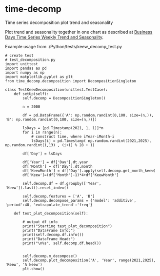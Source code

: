 # time-decomp
Time series decomposition plot trend and seasonality

Plot trend and seasonality together in one chart as described at [Business Days Time Series Weekly Trend and Seasonality](https://www.mdpi.com/2673-4591/5/1/26).

Example usage from ./Python/tests/keew_decomp_test.py

```
# create test
# test_decomposition.py
import unittest
import pandas as pd
import numpy as np
import matplotlib.pyplot as plt
from time_decomp.decomposition import DecompositionSingleton

class TestKeewDecomposition(unittest.TestCase):
    def setUp(self):
        self.decomp = DecompositionSingleton()

        n = 2000

        df = pd.DataFrame({'A': np.random.randint(0,100, size=(n,)), 'B': np.random.randint(0,100, size=(n,))})

        lsDays = [pd.Timestamp(2021, 1, 1)]*n
        for i in range(n):
            # construct time, where iYear-iMonth-i
            lsDays[i] = pd.Timestamp( np.random.randint(2021,2025), np.random.randint(1,13) , (i+1) % 28 + 1)    

        df['Day'] = lsDays

        df['Year'] = df['Day'].dt.year
        df['Month'] = df['Day'].dt.month
        df['KeewMonth'] = df['Day'].apply(self.decomp.get_month_keew)
        df['Keew']=(df['Month']-1)*4+df['KeewMonth']

        self.decomp.df = df.groupby(['Year', 'Keew']).last().reset_index()
        
        self.decomp.features = ['A', 'B']
        self.decomp.decompose_params = {'model': 'additive', 'period':48, 'extrapolate_trend':'freq'}        

    def test_plot_decomposition(self):

        # output df info
        print("Starting test_plot_decomposition")
        print("DataFrame Info:")
        print(self.decomp.df.info())
        print("DataFrame Head:")
        print("\n%s", self.decomp.df.head())

    
        self.decomp.m_decompose()
        self.decomp.plot_decomposition('A', 'Year', range(2021,2025), 'Keew', 'A keew')
        plt.show()

```
